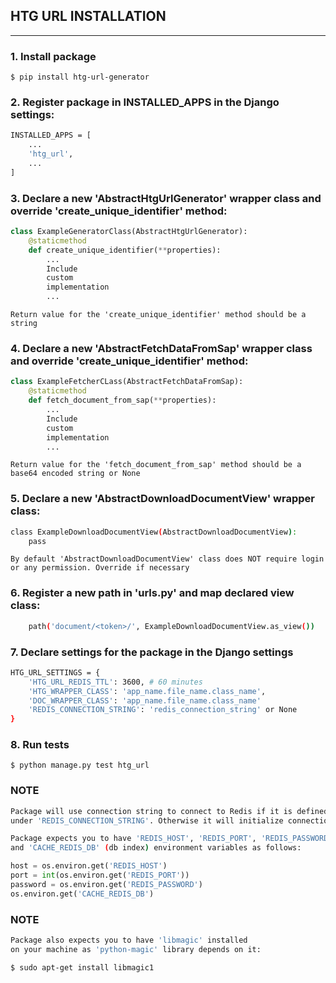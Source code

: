## HTG URL INSTALLATION

***

### 1. Install package

```shell
$ pip install htg-url-generator
```

### 2. Register package in INSTALLED_APPS in the Django settings:

```sh
INSTALLED_APPS = [
    ...
    'htg_url',
    ...
]
```

### 3. Declare a new 'AbstractHtgUrlGenerator' wrapper class and override 'create_unique_identifier' method:

```python
class ExampleGeneratorClass(AbstractHtgUrlGenerator):
    @staticmethod
    def create_unique_identifier(**properties):
        ...
        Include
        custom
        implementation
        ...
```

```shell
Return value for the 'create_unique_identifier' method should be a string
```

### 4. Declare a new 'AbstractFetchDataFromSap' wrapper class and override 'create_unique_identifier' method:

```python
class ExampleFetcherCLass(AbstractFetchDataFromSap):
    @staticmethod
    def fetch_document_from_sap(**properties):
        ...
        Include
        custom
        implementation
        ...
```

```shell
Return value for the 'fetch_document_from_sap' method should be a base64 encoded string or None
```

### 5. Declare a new 'AbstractDownloadDocumentView' wrapper class:

```sh
class ExampleDownloadDocumentView(AbstractDownloadDocumentView):
    pass
```

```shell
By default 'AbstractDownloadDocumentView' class does NOT require login or any permission. Override if necessary
```

### 6. Register a new path in 'urls.py' and map declared view class:

```sh
    path('document/<token>/', ExampleDownloadDocumentView.as_view())
```

### 7. Declare settings for the package in the Django settings

```sh
HTG_URL_SETTINGS = {
    'HTG_URL_REDIS_TTL': 3600, # 60 minutes
    'HTG_WRAPPER_CLASS': 'app_name.file_name.class_name',
    'DOC_WRAPPER_CLASS': 'app_name.file_name.class_name'
    'REDIS_CONNECTION_STRING': 'redis_connection_string' or None
}
```

### 8. Run tests

```shell
$ python manage.py test htg_url
```

### NOTE

```sh
Package will use connection string to connect to Redis if it is defined in settings 
under 'REDIS_CONNECTION_STRING'. Otherwise it will initialize connection using environment variables (see below)
```

```sh
Package expects you to have 'REDIS_HOST', 'REDIS_PORT', 'REDIS_PASSWORD' 
and 'CACHE_REDIS_DB' (db index) environment variables as follows:
```

```python
host = os.environ.get('REDIS_HOST')
port = int(os.environ.get('REDIS_PORT'))
password = os.environ.get('REDIS_PASSWORD')
os.environ.get('CACHE_REDIS_DB')
```

### NOTE

```sh
Package also expects you to have 'libmagic' installed 
on your machine as 'python-magic' library depends on it:

$ sudo apt-get install libmagic1
```
